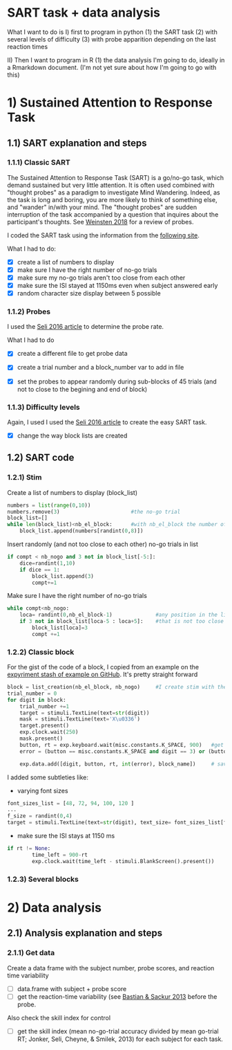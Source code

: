 # SART task + data analysis
What I want to do is
I) first to program in python (1) the SART task (2) with several levels of difficulty (3) with probe apparition depending on the last reaction times

II) Then I want to program in R (1) the data analysis I'm going to do, ideally in a Rmarkdown document. (I'm not yet sure about how I'm going to go with this)


# 1) Sustained Attention to Response Task

## 1.1) SART  explanation and steps
### 1.1.1) Classic SART
The Sustained Attention to Response Task (SART) is a go/no-go task, which demand sustained but very little attention. It is often used combined with "thought probes" as a paradigm to investigate Mind Wandering. Indeed, as the task is long and boring, you are more likely to think of something else, and "wander" in/with your mind. The "thought probes" are sudden interruption of the task accompanied by a question that inquires about the participant's thoughts. See [Weinsten 2018](https://link.springer.com/article/10.3758/s13428-017-0891-9) for a review of probes.

I coded the SART task using the information from the [following site](https://scienceofbehaviorchange.org/measures/sustained-attention-to-response-task/).

What I had to do:
- [x] create a list of numbers to display
- [x] make sure I have the right number of no-go trials
- [x] make sure my no-go trials aren't too close from each other
- [x] make sure the ISI stayed at 1150ms even when subject answered early
- [x] random character size display between 5 possible

### 1.1.2) Probes
I used the [Seli 2016 article](https://doi.org/10.1016/j.concog.2016.02.002) to determine the probe rate.

What I had to do
- [x] create a different file to get probe data
- [x] create a trial number and a block_number var to add in file
- [x] set the probes to appear randomly during sub-blocks of 45 trials (and not to close to the begining and end of block)


### 1.1.3) Difficulty levels
Again, I used I used the [Seli 2016 article](https://doi.org/10.1016/j.concog.2016.02.002) to create the easy SART task.
- [x] change the way block lists are created

## 1.2) SART code
### 1.2.1) Stim
Create a list of numbers to display (block_list)

```python
numbers = list(range(0,10))
numbers.remove(3)                       #the no-go trial
block_list=[]
while len(block_list)<nb_el_block:      #with nb_el_block the number of stim wanted in a block
    block_list.append(numbers[randint(0,8)])
```
Insert randomly (and not too close to each other) no-go trials in list
```python
if compt < nb_nogo and 3 not in block_list[-5:]:
    dice=randint(1,10)
    if dice == 1:
        block_list.append(3)
        compt+=1

```
Make sure I have the right number of no-go trials
```python
while compt<nb_nogo:
    loca= randint(0,nb_el_block-1)              #any position in the list I just made
    if 3 not in block_list[loca-5 : loca+5]:    #that is not too close to another no-go
        block_list[loca]=3
        compt +=1

```

### 1.2.2) Classic block
For the gist of the code of a block, I copied from an example on the [expyriment stash of example on GitHub](https://github.com/expyriment/expyriment-stash/tree/master/examples). It's pretty straight forward

```python
block = list_creation(nb_el_block, nb_nogo)     #I create stim with the code of 1.1.1)
trial_number = 0
for digit in block:
    trial_number +=1
    target = stimuli.TextLine(text=str(digit))
    mask = stimuli.TextLine(text='X\u0336')
    target.present()
    exp.clock.wait(250)
    mask.present()
    button, rt = exp.keyboard.wait(misc.constants.K_SPACE, 900)   #get response and reaction time
    error = (button == misc.constants.K_SPACE and digit == 3) or (button == [] and digit !=3)

    exp.data.add([digit, button, rt, int(error), block_name])     # save the data
```

I added some subtleties like:
- varying font sizes
```python
font_sizes_list = [48, 72, 94, 100, 120 ]
...
f_size = randint(0,4)
target = stimuli.TextLine(text=str(digit), text_size= font_sizes_list[f_size])
```
- make sure the ISI stays at 1150 ms
```python
if rt != None:
        time_left = 900-rt
        exp.clock.wait(time_left - stimuli.BlankScreen().present())
```

### 1.2.3) Several blocks

# 2) Data analysis
## 2.1) Analysis explanation and steps
### 2.1.1) Get data
Create a data frame with the subject number, probe scores, and reaction time variability
- [ ] data.frame with subject + probe score
- [ ] get the reaction-time variability (see [Bastian & Sackur 2013](https://www.frontiersin.org/articles/10.3389/fpsyg.2013.00573/full) before the probe.

Also check the skill index for control
- [ ] get the skill index (mean no-go-trial accuracy divided by mean go-trial RT; Jonker, Seli, Cheyne, &
Smilek, 2013) for each subject for each task.
